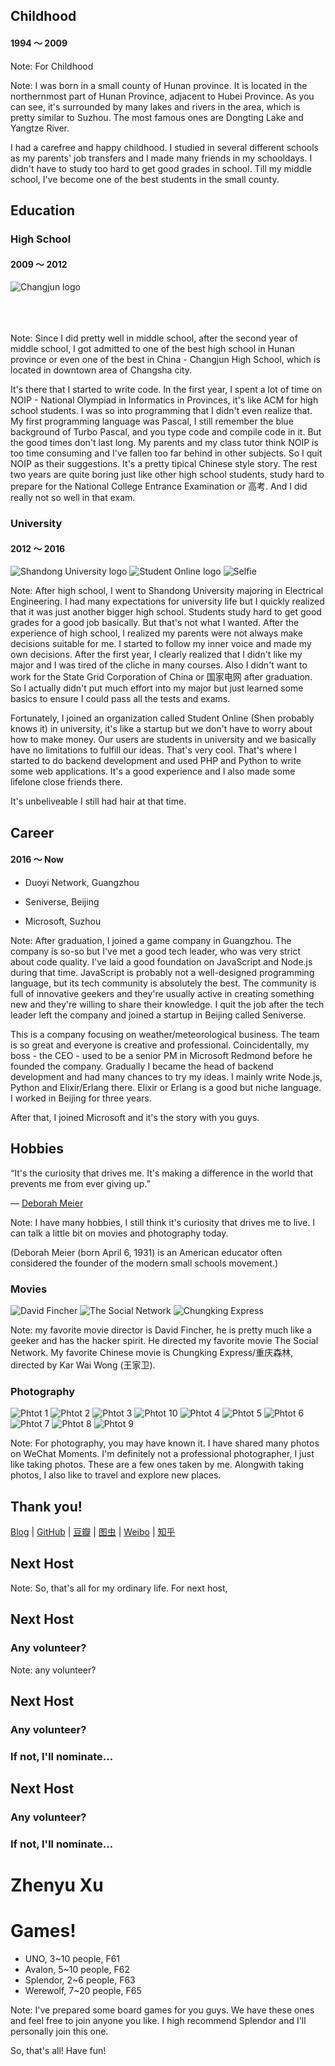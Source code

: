 ## Childhood

#### 1994 ～ 2009

Note:
For Childhood


<!-- .slide: data-background-iframe="https://www.google.com/maps/embed?pb=!1m18!1m12!1m3!1d444570.6137102581!2d112.39333314098128!3d29.481131399012867!2m3!1f0!2f0!3f0!3m2!1i1024!2i768!4f13.1!3m3!1m2!1s0x3427f903d5c3a987%3A0x1527eac40284ca59!2sHuarong%20County%2C%20Yueyang%2C%20Hunan%2C%20China!5e0!3m2!1sen!2s!4v1659771342868!5m2!1sen!2s" -->

Note:
I was born in a small county of Hunan province. It is located in the northernmost part of Hunan Province, adjacent to Hubei Province. As you can see, it's surrounded by many lakes and rivers in the area, which is pretty similar to Suzhou. The most famous ones are Dongting Lake and Yangtze River.

I had a carefree and happy childhood. I studied in several different schools as my parents' job transfers and I made many friends in my schooldays. I didn't have to study too hard to get good grades in school. Till my middle school, I've become one of the best students in the small county.



## Education


### High School
<!-- .slide: data-background-image="resource/img/2022-8/changjun-school.jpg" -->

#### 2009 ～ 2012

![Changjun logo](resource/img/2022-8/changjun-logo.jpeg) <!-- .element: class="fragment" data-fragment-index="1" style="max-width: 25%;" data-transition="fade-in" -->
<br /><br /><br /><br />

Note:
Since I did pretty well in middle school, after the second year of middle school, I got admitted to one of the best high school in Hunan province or even one of the best in China - Changjun High School, which is located in downtown area of Changsha city.

It's there that I started to write code. In the first year, I spent a lot of time on NOIP - National Olympiad in Informatics in Provinces, it's like ACM for high school students. I was so into programming that I didn't even realize that. My first programming language was Pascal, I still remember the blue background of Turbo Pascal, and you type code and compile code in it. But the good times don't last long. My parents and my class tutor think NOIP is too time consuming and I've fallen too far behind in other subjects. So I quit NOIP as their suggestions. It's a pretty tipical Chinese style story. The rest two years are quite boring just like other high school students, study hard to prepare for the National College Entrance Examination or 高考. And I did really not so well in that exam.


### University
<!-- .slide: data-background-image="resource/img/2022-8/shandong-university.jpg" -->

#### 2012 ～ 2016

![Shandong University logo](resource/img/2022-8/shandong-university-logo.jpg) <!-- .element: class="fragment" data-fragment-index="1" style="max-width: 25%;" data-transition="fade-in fade-out" -->
![Student Online logo](resource/img/2022-8/sdu-student-online.JPG) <!-- .element: class="fragment" data-fragment-index="2" style="max-width: 25%;" data-transition="fade-in fade-out" -->
![Selfie](resource/img/2022-8/selfie.JPG) <!-- .element: class="fragment" data-fragment-index="3" style="max-width: 25%;" data-transition="fade-in fade-out" -->

Note:
After high school, I went to Shandong University majoring in Electrical Engineering. I had many expectations for university life but I quickly realized that it was just another bigger high school. Students study hard to get good grades for a good job basically. But that's not what I wanted. After the experience of high school, I realized my parents were not always make decisions suitable for me. I started to follow my inner voice and made my own decisions. After the first year, I clearly realized that I didn't like my major and I was tired of the cliche in many courses. Also I didn't want to work for the State Grid Corporation of China or 国家电网 after graduation. So I actually didn't put much effort into my major but just learned some basics to ensure I could pass all the tests and exams.

Fortunately, I joined an organization called Student Online (Shen probably knows it) in university, it's like a startup but we don't have to worry about how to make money. Our users are students in university and we basically have no limitations to fulfill our ideas. That's very cool. That's where I started to do backend development and used PHP and Python to write some web applications. It's a good experience and I also made some lifelone close friends there.

It's unbeliveable I still had hair at that time.



## Career

#### 2016 ～ Now

- <!-- .element: class="fragment" data-fragment-index="1" --> Duoyi Network, Guangzhou 
<!-- .element: class="fragment" data-fragment-index="1" -->
  
- <!-- .element: class="fragment" data-fragment-index="2" --> Seniverse, Beijing 
<!-- .element: class="fragment" data-fragment-index="2" -->
  
- <!-- .element: class="fragment" data-fragment-index="3" --> Microsoft, Suzhou 
<!-- .element: class="fragment" data-fragment-index="3" -->

Note:
After graduation, I joined a game company in Guangzhou. The company is so-so but I've met a good tech leader, who was very strict about code quality. I've laid a good foundation on JavaScript and Node.js during that time. JavaScript is probably not a well-designed programming language, but its tech community is absolutely the best. The community is full of innovative geekers and they're usually active in creating something new and they're willing to share their knowledge. I quit the job after the tech leader left the company and joined a startup in Beijing called Seniverse.

This is a company focusing on weather/meteorological business. The team is so great and everyone is creative and professional. Coincidentally, my boss - the CEO - used to be a senior PM in Microsoft Redmond before he founded the company. Gradually I became the head of backend development and had many chances to try my ideas. I mainly write Node.js, Python and Elixir/Erlang there. Elixir or Erlang is a good but niche language. I worked in Beijing for three years.

After that, I joined Microsoft and it's the story with you guys.



## Hobbies

“It's the curiosity that drives me. It's making a difference in the world that prevents me from ever giving up.”

― [Deborah Meier](https://en.wikipedia.org/wiki/Deborah_Meier)

Note:
I have many hobbies, I still think it's curiosity that drives me to live. I can talk a little bit on movies and photography today.

(Deborah Meier (born April 6, 1931) is an American educator often considered the founder of the modern small schools movement.)


### Movies
<!-- .slide: data-background-video="resource/video/2022-8/movie-background.mp4" data-background-video-loop data-background-video-muted data-background-opacity="0.8"-->

![David Fincher](resource/img/2022-8/david-fincher.jpg) <!-- .element: class="fragment" data-fragment-index="1" style="max-width: 25%;" data-transition="fade-in fade-out" -->
![The Social Network](resource/img/2022-8/the-social-network.webp) <!-- .element: class="fragment" data-fragment-index="2" style="max-width: 21.15%;" data-transition="fade-in fade-out" -->
![Chungking Express](resource/img/2022-8/chungking-express.webp) <!-- .element: class="fragment" data-fragment-index="3" style="max-width: 22%;" data-transition="fade-in fade-out" -->

Note:
my favorite movie director is David Fincher, he is pretty much like a geeker and has the hacker spirit. He directed my favorite movie The Social Network. My favorite Chinese movie is Chungking Express/重庆森林, directed by Kar Wai Wong (王家卫).


### Photography <!-- .element: style="margin: 0" -->

![Phtot 1](resource/img/2022-8/photo1.JPG) <!-- .element: style="max-width: 23%; margin: 0" -->
![Phtot 2](resource/img/2022-8/photo2.JPG) <!-- .element: style="max-width: 23%; margin: 0" -->
![Phtot 3](resource/img/2022-8/photo3.JPG) <!-- .element: style="max-width: 23%; margin: 0" -->
![Phtot 10](resource/img/2022-8/photo10.JPG) <!-- .element: style="max-width: 23%; margin: 0" -->
![Phtot 4](resource/img/2022-8/photo4.JPG) <!-- .element: style="max-width: 15%; margin: 0" -->
![Phtot 5](resource/img/2022-8/photo5.JPG) <!-- .element: style="max-width: 15%; margin: 0" -->
![Phtot 6](resource/img/2022-8/photo6.JPG) <!-- .element: style="max-width: 15%; margin: 0" -->
![Phtot 7](resource/img/2022-8/photo7.JPG) <!-- .element: style="max-width: 15%; margin: 0" -->
![Phtot 8](resource/img/2022-8/photo8.JPG) <!-- .element: style="max-width: 15%; margin: 0" -->
![Phtot 9](resource/img/2022-8/photo9.JPG) <!-- .element: style="max-width: 15%; margin: 0" -->

Note:
For photography, you may have known it. I have shared many photos on WeChat Moments. I'm definitely not a professional photographer, I just like taking photos. These are a few ones taken by me. Alongwith taking photos, I also like to travel and explore new places.



## Thank you!

[Blog](https://maples7.com/) |
[GitHub](https://github.com/Maples7) |
[豆瓣](https://www.douban.com/people/MaplesSeven/) |
[图虫](https://maples7.tuchong.com/) |
[Weibo](https://weibo.com/u/3888197280) |
[知乎](https://www.zhihu.com/people/maples7)
<!-- .element: style="font-size: 20px" --> 



## Next Host <!-- .slide: data-auto-animate -->

Note: So, that's all for my ordinary life. For next host,


## Next Host <!-- .slide: data-auto-animate -->

### Any volunteer?

Note: any volunteer?


## Next Host <!-- .slide: data-auto-animate -->

### Any volunteer?

### If not, I'll nominate...


## Next Host <!-- .slide: data-auto-animate -->

### Any volunteer?

### If not, I'll nominate...

# Zhenyu Xu



# Games!
<!-- .slide: data-background-image="resource/img/2022-8/splendor.jpg" data-background-opacity="0.25" -->

- UNO, 3~10 people, F61
- Avalon, 5~10 people, F62
- Splendor, 2~6 people, F63
- Werewolf, 7~20 people, F65

Note:
I've prepared some board games for you guys. We have these ones and feel free to join anyone you like. I high recommend Splendor and I'll personally join this one.

So, that's all! Have fun!
